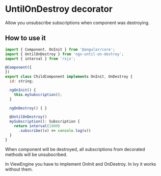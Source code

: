 # UntilOnDestroy decorator

Allow you unsubscribe subscriptions when component was destroying.


## How to use it

```javascript
import { Component, OnInit } from '@angular/core';
import { UntilOnDestroy } from 'ngx-until-on-destroy';
import { interval } from 'rxjs';

@Component({
})
export class ChildComponent implements OnInit, OnDestroy {
  id: string;

  ngOnInit() {
    this.mySubscription();
  }

  ngOnDestroy() { }

  @UntilOnDestroy()
  mySubscription(): Subscription {
    return interval(1000)
      .subscribe((v) => console.log(v))
  }
}
```

When component will be destroyed, all subscriptions from decorated methods will be unsubscribed.

In ViewEngine you have to implement OnInit and OnDestroy.
In Ivy it works without them.
